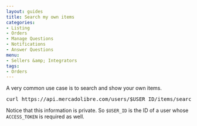 ```yaml
---
layout: guides
title: Search my own items
categories: 
- Listing
- Orders
- Manage Questions
- Notifications
- Answer Questions
menu: 
- Sellers &amp; Integrators
tags: 
- Orders
---
```


A very common use case is to search and show your own items. 


<pre class="terminal">
curl https://api.mercadolibre.com/users/$USER_ID/items/search?access_token=$ACCESS_TOKEN
</pre>

Notice that this information is private. So `$USER_ID` is the ID of a user whose `ACCESS_TOKEN` is required as well.

